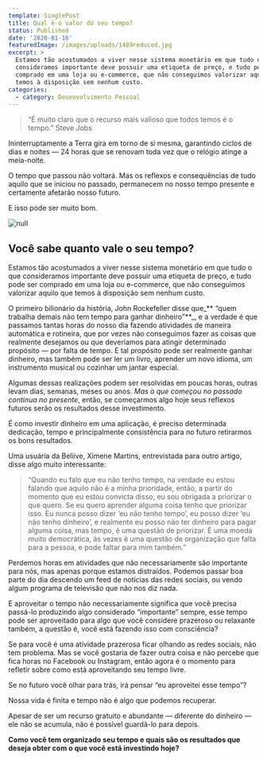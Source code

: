 ```yaml
---
template: SinglePost
title: Qual é o valor do seu tempo?
status: Published
date: '2020-01-16'
featuredImage: /images/uploads/1489reduced.jpg
excerpt: >
  Estamos tão acostumados a viver nesse sistema monetário em que tudo o que
  consideramos importante deve possuir uma etiqueta de preço, e tudo pode ser
  comprado em uma loja ou e-commerce, que não conseguimos valorizar aquilo que
  temos à disposição sem nenhum custo.
categories:
  - category: Desenvolvimento Pessoal
---
```

> “É muito claro que o recurso mais valioso que todos temos é o tempo.” Steve Jobs

Ininterruptamente a Terra gira em torno de si mesma, garantindo ciclos de dias e noites — 24 horas que se renovam toda vez que o relógio atinge a meia-noite.

O tempo que passou não voltará. Mas os reflexos e consequências de tudo aquilo que se iniciou no passado, permanecem no nosso tempo presente e certamente afetarão nosso futuro.

E isso pode ser muito bom.

![null](/images/uploads/1_6_j4-i1wxebt264spurckw.png)

## Você sabe quanto vale o seu tempo?

Estamos tão acostumados a viver nesse sistema monetário em que tudo o que consideramos importante deve possuir uma etiqueta de preço, e tudo pode ser comprado em uma loja ou e-commerce, que não conseguimos valorizar aquilo que temos à disposição sem nenhum custo.

O primeiro bilionário da história, John Rockefeller disse que_** “quem trabalha demais não tem tempo para ganhar dinheiro”**_, e a verdade é que passamos tantas horas do nosso dia fazendo atividades de maneira automática e rotineira, que por vezes não conseguimos fazer as coisas que realmente desejamos ou que deveríamos para atingir determinado propósito — por falta de tempo. E tal propósito pode ser realmente ganhar dinheiro, mas também pode ser ler um livro, aprender um novo idioma, um instrumento musical ou cozinhar um jantar especial.

Algumas dessas realizações podem ser resolvidas em poucas horas, outras levam dias, semanas, meses ou anos. _Mas o que começou no passado continua no presente_, então, se começarmos algo hoje seus reflexos futuros serão os resultados desse investimento.

É como investir dinheiro em uma aplicação, é preciso determinada dedicação, tempo e principalmente consistência para no futuro retirarmos os bons resultados.

Uma usuária da Beliive, Ximene Martins, entrevistada para outro artigo, disse algo muito interessante:

> “Quando eu falo que eu não tenho tempo, na verdade eu estou falando que aquilo não é a minha prioridade, então, a partir do momento que eu estou convicta disso, eu sou obrigada a priorizar o que quero. Se eu quero aprender alguma coisa tenho que priorizar isso. Eu nunca posso dizer ‘eu não tenho tempo’, eu posso dizer ‘eu não tenho dinheiro’, e realmente eu posso não ter dinheiro para pagar alguma coisa, mas tempo, é uma questão de priorizar. É uma moeda muito democrática, às vezes é uma questão de organização que falta para a pessoa, e pode faltar para mim também.”

Perdemos horas em atividades que não necessariamente são importante para nós, mas apenas porque estamos distraídos. Podemos passar boa parte do dia descendo um feed de notícias das redes sociais, ou vendo algum programa de televisão que não nos diz nada.

E aproveitar o tempo não necessariamente significa que você precisa passá-lo produzindo algo considerado “importante” sempre, esse tempo pode ser aproveitado para algo que você considere prazeroso ou relaxante também, a questão é, você está fazendo isso com consciência?

Se para você é uma atividade prazerosa ficar olhando as redes sociais, não tem problema. Mas se você gostaria de fazer outra coisa e não percebe que fica horas no Facebook ou Instagram, então agora é o momento para refletir sobre como está aproveitando seu tempo livre.

Se no futuro você olhar para trás, irá pensar “eu aproveitei esse tempo”?

Nossa vida é finita e tempo não é algo que podemos recuperar.

Apesar de ser um recurso gratuito e abundante — diferente do dinheiro — ele não se acumula, não é possível guardá-lo para depois.

**Como você tem organizado seu tempo e quais são os resultados que deseja obter com o que você está investindo hoje?**

